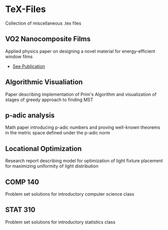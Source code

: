 # TeX-Files
Collection of miscellaneous .tex files

## VO2 Nanocomposite Films
Applied physics paper on designing a novel material for energy-efficient window films
  * [See Publication](https://arxiv.org/abs/1709.06944)
## Algorithmic Visualiation
Paper describing implementation of Prim's Algorithm and visualization of stages of greedy approach to finding MST
## p-adic analysis
Math paper introducing p-adic numbers and proving well-known theorems in the metric space defined under the p-adic norm
## Locational Optimization
Research report describing model for optimization of light fixture placement for maximizing uniformity of light distribution
## COMP 140
Problem set solutions for introductory computer science class
## STAT 310
Problem set solutions for introductory statistics class
